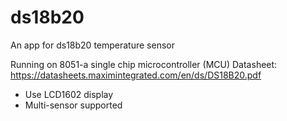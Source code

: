# ds18b20
An app for ds18b20 temperature sensor

Running on 8051-a single chip microcontroller (MCU)
Datasheet: https://datasheets.maximintegrated.com/en/ds/DS18B20.pdf

* Use LCD1602 display
* Multi-sensor supported
